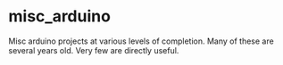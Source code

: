 # misc_arduino
Misc arduino projects at various levels of completion. 
Many of these are several years old. Very few are directly useful.
